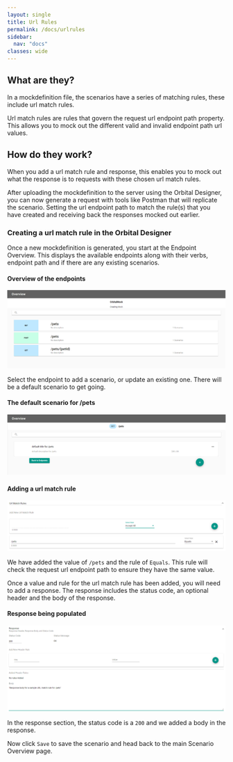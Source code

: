 ```yaml
---
layout: single
title: Url Rules
permalink: /docs/urlrules
sidebar:
  nav: "docs"
classes: wide
---
```


## What are they?

In a mockdefinition file, the scenarios have a series of matching rules, these include url match rules.

Url match rules are rules that govern the request url endpoint path property. This allows you to mock out the different
valid and invalid endpoint path url values.

## How do they work?

When you add a url match rule and response, this enables you to mock out what the response is to requests with
these chosen url match rules.

After uploading the mockdefinition to the server using the Orbital Designer, you can now generate a request with
tools like Postman that will replicate the scenario. Setting the url endpoint path to match the rule(s) that you
have created and receiving back the responses mocked out earlier.

### Creating a url match rule in the Orbital Designer

Once a new mockdefinition is generated, you start at the Endpoint Overview. This displays the available endpoints
along with their verbs, endpoint path and if there are any existing scenarios.

#### Overview of the endpoints

![Endpoint Overview](../../../assets/images/orbital-ui/endpointoverview.png)

Select the endpoint to add a scenario, or update an existing one. There will be a default scenario to get going.

#### The default scenario for /pets

![Scenario Overview](../../../assets/images/orbital-ui/scenariooverview.png)

#### Adding a url match rule

![URL Request Match - Request](../../../assets/images/request-match-rules/addingurlmatchrule.png)

We have added the value of `/pets` and the rule of `Equals`. This
rule will check the request url endpoint path to ensure they have the same value.

Once a value and rule for the url match rule has been added, you will need to add a response. The response
includes the status code, an optional header and the body of the response.

#### Response being populated

![URL Request Match - Response](../../../assets/images/request-match-rules/addingurlmatchruleresponse.png)

In the response section, the status code is a `200` and we added a body in the response.

Now click `Save` to save the scenario and head back to the main Scenario Overview page.
